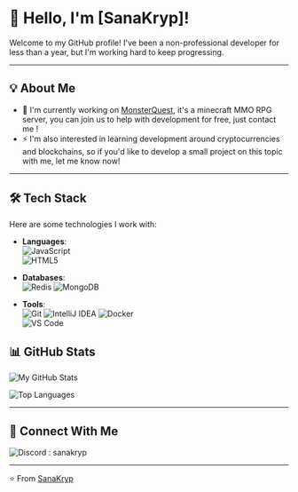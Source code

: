 # 👋 Hello, I'm [SanaKryp]!

Welcome to my GitHub profile! I've been a non-professional developer for less than a year, but I'm working hard to keep progressing.

---

## 💡 About Me

- 🔭 I'm currently working on [MonsterQuest](https://discord.gg/zjHKhWV), it's a minecraft MMO RPG server, you can join us to help with development for free, just contact me !
- ⚡ I'm also interested in learning development around cryptocurrencies and blockchains, so if you'd like to develop a small project on this topic with me, let me know now!

---

## 🛠️ Tech Stack

Here are some technologies I work with:

- **Languages**:  
  ![JavaScript](https://img.shields.io/badge/-JavaScript-F7DF1E?style=flat-square&logo=javascript&logoColor=black)  
  ![HTML5](https://img.shields.io/badge/-HTML5-E34F26?style=flat-square&logo=html5&logoColor=white)

- **Databases**:  
  ![Redis](https://img.shields.io/badge/-Redis-DC382D?style=flat-square&logo=redis&logoColor=white)
  ![MongoDB](https://img.shields.io/badge/-MongoDB-47A248?style=flat-square&logo=mongodb&logoColor=white)  

- **Tools**:  
  ![Git](https://img.shields.io/badge/-Git-F05032?style=flat-square&logo=git&logoColor=white)
  ![IntelliJ IDEA](https://img.shields.io/badge/-IntelliJ%20IDEA-000000?style=flat-square&logo=intellij-idea&logoColor=white)
  ![Docker](https://img.shields.io/badge/-Docker-2496ED?style=flat-square&logo=docker&logoColor=white)  
  ![VS Code](https://img.shields.io/badge/-VSCode-007ACC?style=flat-square&logo=visual-studio-code&logoColor=white)  

## 📊 GitHub Stats

![My GitHub Stats](https://github-readme-stats.vercel.app/api?username=SanaKryp&show_icons=true&theme=radical)

![Top Languages](https://github-readme-stats.vercel.app/api/top-langs/?username=SanaKryp&layout=compact&theme=radical)

---

## 🔗 Connect With Me

![Discord](https://img.shields.io/badge/Discord-5865F2?style=flat-square&logo=discord&logoColor=white) : sanakryp

---

⭐️ From [SanaKryp](https://github.com/SanaKryp)
